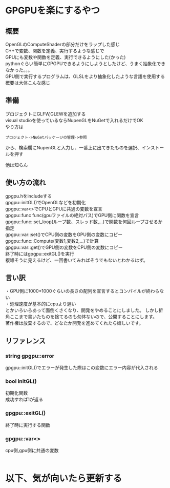 # GPGPUを楽にするやつ  

## 概要  
OpenGLのComputeShaderの部分だけをラップした感じ  
C++で変数、関数を定義、実行するような感じで  
GPUにも変数や関数を定義、実行できるようにした(かった)  
pythonぐらい簡単にGPGPUできるようにしようとしたけど、うまく抽象化できなかった。。。  
GPU側で実行するプログラムは、GLSLをより抽象化したような言語を使用する  
概要は大体こんな感じ


## 準備
プロジェクトにGLFW,GLEWを追加する  
visual studioを使っているならNupenGLをNuGetで入れるだけでOK  
やり方は  
  
```
プロジェクト->NuGetパッケージの管理->参照  
```
から、検索欄にNupenGLと入力し、一番上に出てきたものを選択、インストールを押す  
  
他は知らん   

## 使い方の流れ  
gpgpu.hをincludeする  
gpgpu::initGL()でOpenGLなどを初期化  
gpgpu::var<>でCPUとGPUに共通の変数を宣言  
gpgpu::func func(gpuファイルの絶対パス)でGPU側に関数を宣言  
gpgpu::func::set_loop(ループ数、スレッド数,...)で関数を何回ループさせるか指定  
gpgpu::var::set()でCPU側の変数をGPU側の変数にコピー  
gpgpu::func::Compute(変数1,変数2,...)で計算  
gpgpu::var::get()でGPU側の変数をCPU側の変数にコピー  
終了時にはgpgpu::exitGL()を実行  
複雑そうに見えるけど、一回書いてみればそうでもないとわかるはず。  

## 言い訳
・GPU側に1000*1000ぐらいの長さの配列を宣言するとコンパイルが終わらない  
・処理速度が基本的にcpuより遅い  
とかいろいろあって面倒くさくなり、開発をやめることにしました。
しかし折角ここまで書いたものを捨てるのも勿体ないので、公開することにします。  
著作権は放棄するので、どなたか開発を進めてくれたら嬉しいです。  

## リファレンス  
  
### string gpgpu::error  
gpgpu::initGL()でエラーが発生した際はこの変数にエラー内容が代入される  
### bool initGL()  
初期化関数  
成功すれば1が返る  
### gpgpu::exitGL()  
終了時に実行する関数  
### gpgpu::var<>  
cpu側,gpu側に共通の変数  
  
# 以下、気が向いたら更新する
